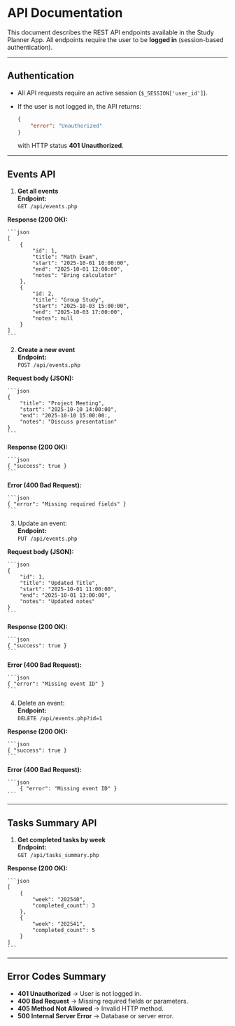 # API Documentation

This document describes the REST API endpoints available in the Study Planner App.
All endpoints require the user to be **logged in** (session-based authentication).

---

## Authentication
- All API requests require an active session (`$_SESSION['user_id']`).
- If the user is not logged in, the API returns:

    ```json
    {
        "error": "Unauthorized"
    }
    ```
    with HTTP status **401 Unauthorized**.

---

## Events API

1. **Get all events**  
**Endpoint:**  
    `GET /api/events.php`  

**Response (200 OK):**

    ```json
    [
        {
            "id": 1,
            "title": "Math Exam",
            "start": "2025-10-01 10:00:00",
            "end": "2025-10-01 12:00:00",
            "notes": "Bring calculator"
        },
        {
            "id: 2,
            "title": "Group Study",
            "start": "2025-10-03 15:00:00",
            "end": "2025-10-03 17:00:00",
            "notes": null
        }
    ]
    ```  
2. **Create a new event**  
**Endpoint:**  
    `POST /api/events.php`  

**Request body (JSON):**

    ```json
    {
        "title": "Project Meeting",
        "start": "2025-10-10 14:00:00",
        "end": "2025-10-10 15:00:00:,
        "notes": "Discuss presentation"
    }
    ```  

**Response (200 OK):**

    ```json
    { "success": true }
    ```  

**Error (400 Bad Request):**

    ```json
    { "error": "Missing required fields" }
    ```  

3. Update an event:  
**Endpoint:**  
    `PUT /api/events.php`  

**Request body (JSON):**

    ```json
    {
        "id": 1,
        "title": "Updated Title",
        "start": "2025-10-01 11:00:00",
        "end": "2025-10-01 13:00:00",
        "notes": "Updated notes"
    }
    ```  

**Response (200 OK):**

    ```json
    { "success": true }
    ```

**Error (400 Bad Request):**

    ```json
    { "error": "Missing event ID" }
    ```  
4. Delete an event:  
**Endpoint:**  
    `DELETE /api/events.php?id=1`  

**Response (200 OK):**

    ```json
    { "success": true }
    ```  

**Error (400 Bad Request):**

    ```json
        { "error": "Missing event ID" }
    ```

---

## Tasks Summary API  
1. **Get completed tasks by week**  
**Endpoint:**  
    `GET /api/tasks_summary.php`  

**Response (200 OK):**

    ```json
    [
        {
            "week": "202540",
            "completed_count": 3
        },
        {
            "week": "202541",
            "completed_count": 5
        }
    ]
    ```

---

## Error Codes Summary
- **401 Unauthorized** -> User is not logged in.
- **400 Bad Request** -> Missing required fields or parameters.
- **405 Method Not Allowed** -> Invalid HTTP method.
- **500 Internal Server Error** -> Database or server error.

